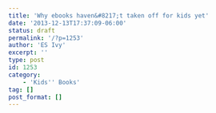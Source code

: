 ```yaml
---
title: 'Why ebooks haven&#8217;t taken off for kids yet'
date: '2013-12-13T17:37:09-06:00'
status: draft
permalink: '/?p=1253'
author: 'ES Ivy'
excerpt: ''
type: post
id: 1253
category:
    - 'Kids'' Books'
tag: []
post_format: []
---
```

<!DOCTYPE html PUBLIC "-//W3C//DTD HTML 4.0 Transitional//EN" "http://www.w3.org/TR/REC-html40/loose.dtd">
<?xml encoding="UTF-8">
